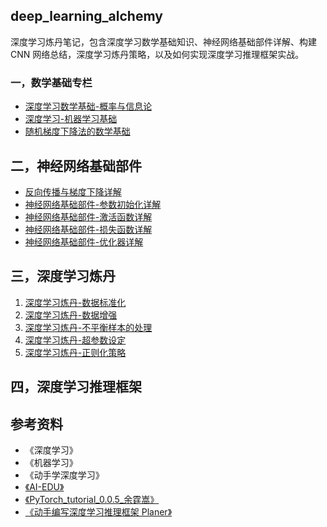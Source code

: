## deep_learning_alchemy

深度学习炼丹笔记，包含深度学习数学基础知识、神经网络基础部件详解、构建 CNN 网络总结，深度学习炼丹策略，以及如何实现深度学习推理框架实战。

### 一，数学基础专栏

- [深度学习数学基础-概率与信息论](./1-math_ml_basic/深度学习数学基础-概率与信息论.md)
- [深度学习-机器学习基础](./1-math_ml_basic/深度学习-机器学习基础.md)
- [随机梯度下降法的数学基础](./1-math_ml_basic/随机梯度下降法的数学基础.md)
## 二，神经网络基础部件

- [反向传播与梯度下降详解](2-deep_learning_basic/反向传播与梯度下降详解.md)
- [神经网络基础部件-参数初始化详解](./2-deep_learning_basic/神经网络基础部件-参数初始化详解.md)
- [神经网络基础部件-激活函数详解](./2-deep_learning_basic/神经网络基础部件-激活函数详解.md)
- [神经网络基础部件-损失函数详解](./2-deep_learning_basic/神经网络基础部件-损失函数详解.md)
- [神经网络基础部件-优化器详解](./2-deep_learning_basic/神经网络基础部件-优化器详解.md)

## 三，深度学习炼丹

1. [深度学习炼丹-数据标准化](./3-deep_learning_alchemy/深度学习炼丹-数据标准化.md)
2. [深度学习炼丹-数据增强](./3-deep_learning_alchemy/深度学习炼丹-数据增强.md)
3. [深度学习炼丹-不平衡样本的处理](./3-deep_learning_alchemy/深度学习炼丹-不平衡样本的处理.md)
4. [深度学习炼丹-超参数设定](./3-deep_learning_alchemy/深度学习炼丹-超参数设定.md)
5. [深度学习炼丹-正则化策略](./3-deep_learning_alchemy/深度学习炼丹-正则化策略.md)

## 四，深度学习推理框架

## 参考资料

- 《深度学习》
- 《机器学习》
- 《动手学深度学习》
- [《AI-EDU》](https://microsoft.github.io/ai-edu/index.html)
- [《PyTorch_tutorial_0.0.5_余霆嵩》](https://github.com/TingsongYu/PyTorch_Tutorial)
- [《动手编写深度学习推理框架 Planer》](https://github.com/Image-Py/planer)